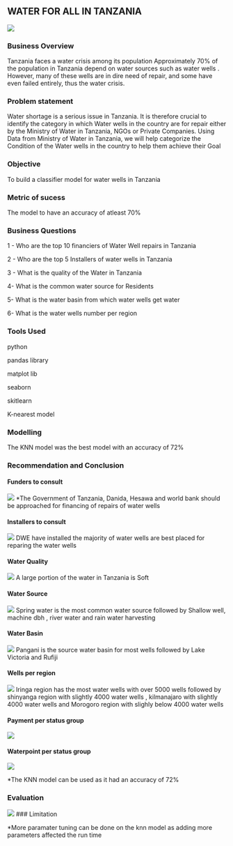 ## WATER FOR ALL IN TANZANIA
<img src="/Images/Cover photo.png"/>



### Business Overview
Tanzania faces a water crisis among its population
Approximately 70% of the population in Tanzania depend on water sources such as water wells .
However, many of these wells are in dire need of repair, and some have even failed entirely, thus the water crisis.


### Problem statement
Water shortage is a serious issue in Tanzania. It is therefore crucial to identify the category in which Water wells in the country are for repair either by the Ministry of Water in Tanzania, NGOs or Private Companies. Using Data from Ministry of Water in Tanzania, we will help categorize the Condition of the Water wells in the country to help them achieve their Goal


### Objective
To build a classifier model for water wells in Tanzania

### Metric of sucess
The model to have an accuracy of atleast 70%


### Business Questions
1 - Who are the top 10 financiers of Water Well repairs in Tanzania

2 - Who are the top 5 Installers of water wells in Tanzania

3 - What is the quality of the Water in Tanzania

4- What is the common water source for Residents

5- What is the water basin from which water wells get water

6- What is the water wells number per region


### Tools Used
python

pandas library

matplot lib

seaborn

skitlearn

K-nearest model


### Modelling
The KNN model was the best model with an accuracy of 72%

### Recommendation and Conclusion
#### Funders to consult
<img src="/Images/Funders.png"/>
*The Government of Tanzania, Danida, Hesawa and world bank should be approached for financing of repairs of water wells

#### Installers to consult
<img src="/Images/Installers.png"/>
DWE have installed the majority of water wells are best placed for reparing the water wells

#### Water Quality
<img src="/Images/Water quality.png"/>
A large portion of the water in Tanzania is Soft


#### Water Source
<img src="/Images/Water Source.png"/>
Spring water is the most common water source followed by Shallow well, machine dbh , river water and rain water harvesting


#### Water Basin
<img src="/Images/Water Basin.png"/>
Pangani is the source water basin for most wells followed by Lake Victoria and Rufiji 


#### Wells per region
<img src="Images/Wells per region.png"/>
Iringa region has the most water wells with over 5000 wells followed by shinyanga region with slightly 4000 water wells , kilmanajaro with slightly 4000 water wells and Morogoro region with slighly below 4000 water wells

#### Payment per status group
<img src="Images/Payment and status group.png"/>


#### Waterpoint per status group
<img src="Images/Waterpoint per status group.png"/>

*The KNN model can be used as it had an accuracy of 72%
### Evaluation
<img src="Images/confusion matrix.png"/>
### Limitation

*More paramater tuning can be done on the knn model as adding more parameters affected the run time

